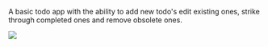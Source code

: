 A basic todo app with the ability to add new todo's edit existing ones, strike through completed ones and remove obsolete ones.

<img src='https://i.imgur.com/BErhFEx.jpg'/>
